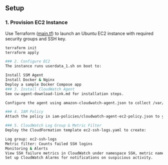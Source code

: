 
## Setup

### 1. Provision EC2 Instance

Use Terraform ([main.tf](main.tf)) to launch an Ubuntu EC2 instance with required security groups and SSH key.

```sh
terraform init
terraform apply

### 2. Configure EC2
The instance runs userdata_1.sh on boot to:

Install SSM Agent
Install Docker & Nginx
Deploy a sample Docker Compose app
### 3. Install CloudWatch Agent
See cw-agent-download-link.md for installation steps.

Configure the agent using amazon-cloudwatch-agent.json to collect /var/log/auth.log and send to CloudWatch.

### 4. IAM Policy
Attach the policy in iam-policies/cloudwatch-agent-ec2-policy.json to your EC2 instance role for CloudWatch access.

### 5. CloudWatch Log Group & Metric Filter
Deploy the CloudFormation template ec2-ssh-logs.yaml to create:

Log group: ec2-ssh-logs
Metric filter: Counts failed SSH logins
Monitoring & Alerts
View SSH failure metrics in CloudWatch under namespace SSH, metric name FailedSSHLoginCount.
Set up CloudWatch Alarms for notifications on suspicious activity.

